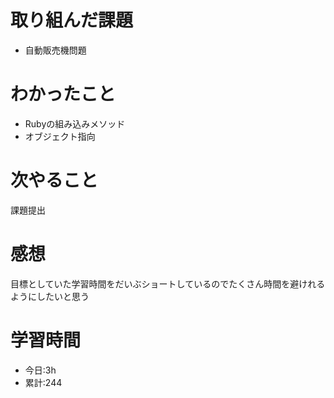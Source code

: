 # 取り組んだ課題
  - 自動販売機問題
# わかったこと

  - Rubyの組み込みメソッド
  - オブジェクト指向
  
# 次やること
 課題提出
# 感想
目標としていた学習時間をだいぶショートしているのでたくさん時間を避けれるようにしたいと思う
# 学習時間
- 今日:3h
- 累計:244